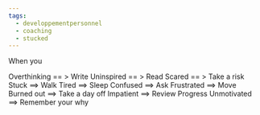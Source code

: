 ```yaml
---
tags:
  - developpementpersonnel
  - coaching
  - stucked
---
```

When you

Overthinking    == >   Write
Uninspired       == > Read
Scared             == > Take a risk
Stuck                ==> Walk
Tired                ==> Sleep
Confused          ==> Ask
Frustrated        ==> Move
Burned out       ==> Take a day off
Impatient          ==> Review Progress
Unmotivated     ==> Remember your why